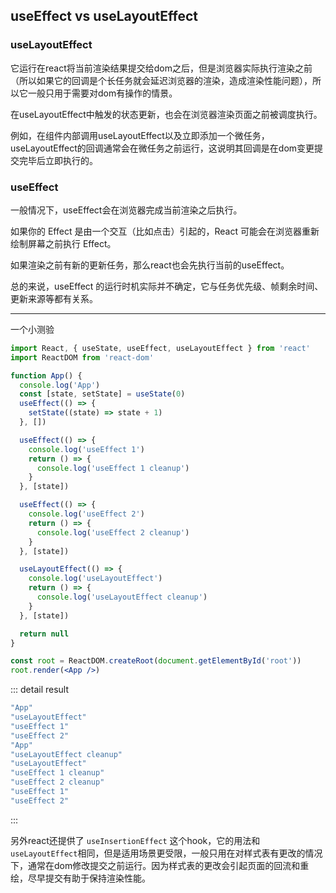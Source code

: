 ## useEffect vs useLayoutEffect

### useLayoutEffect

它运行在react将当前渲染结果提交给dom之后，但是浏览器实际执行渲染之前（所以如果它的回调是个长任务就会延迟浏览器的渲染，造成渲染性能问题），所以它一般只用于需要对dom有操作的情景。

在useLayoutEffect中触发的状态更新，也会在浏览器渲染页面之前被调度执行。

例如，在组件内部调用useLayoutEffect以及立即添加一个微任务，useLayoutEffect的回调通常会在微任务之前运行，这说明其回调是在dom变更提交完毕后立即执行的。

### useEffect

一般情况下，useEffect会在浏览器完成当前渲染之后执行。

如果你的 Effect 是由一个交互（比如点击）引起的，React 可能会在浏览器重新绘制屏幕之前执行 Effect。

如果渲染之前有新的更新任务，那么react也会先执行当前的useEffect。

总的来说，useEffect 的运行时机实际并不确定，它与任务优先级、帧剩余时间、更新来源等都有关系。

---

一个小测验

```jsx
import React, { useState, useEffect, useLayoutEffect } from 'react'
import ReactDOM from 'react-dom'

function App() {
  console.log('App')
  const [state, setState] = useState(0)
  useEffect(() => {
    setState((state) => state + 1)
  }, [])

  useEffect(() => {
    console.log('useEffect 1')
    return () => {
      console.log('useEffect 1 cleanup')
    }
  }, [state])

  useEffect(() => {
    console.log('useEffect 2')
    return () => {
      console.log('useEffect 2 cleanup')
    }
  }, [state])

  useLayoutEffect(() => {
    console.log('useLayoutEffect')
    return () => {
      console.log('useLayoutEffect cleanup')
    }
  }, [state])

  return null
}

const root = ReactDOM.createRoot(document.getElementById('root'))
root.render(<App />)
```

::: detail result

```bash
"App"
"useLayoutEffect"
"useEffect 1"
"useEffect 2"
"App"
"useLayoutEffect cleanup"
"useLayoutEffect"
"useEffect 1 cleanup"
"useEffect 2 cleanup"
"useEffect 1"
"useEffect 2"
```

:::

另外react还提供了 `useInsertionEffect` 这个hook，它的用法和 `useLayoutEffect`相同，但是适用场景更受限，一般只用在对样式表有更改的情况下，通常在dom修改提交之前运行。因为样式表的更改会引起页面的回流和重绘，尽早提交有助于保持渲染性能。
